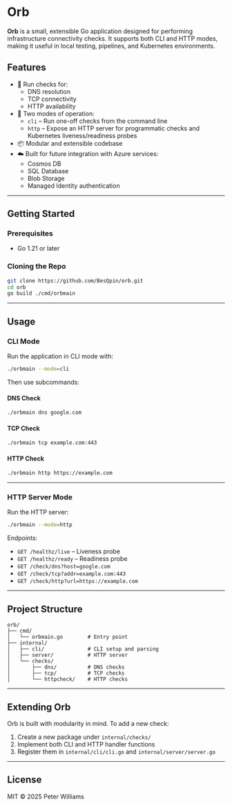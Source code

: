 # Orb

**Orb** is a small, extensible Go application designed for performing infrastructure connectivity checks. It supports both CLI and HTTP modes, making it useful in local testing, pipelines, and Kubernetes environments.

## Features

- 🔌 Run checks for:
  - DNS resolution
  - TCP connectivity
  - HTTP availability
- 🧪 Two modes of operation:
  - `cli` – Run one-off checks from the command line
  - `http` – Expose an HTTP server for programmatic checks and Kubernetes liveness/readiness probes
- 📦 Modular and extensible codebase
- ☁️ Built for future integration with Azure services:
  - Cosmos DB
  - SQL Database
  - Blob Storage
  - Managed Identity authentication

---

## Getting Started

### Prerequisites

- Go 1.21 or later

### Cloning the Repo

```bash
git clone https://github.com/BesQpin/orb.git
cd orb
go build ./cmd/orbmain
```

---

## Usage

### CLI Mode

Run the application in CLI mode with:

```bash
./orbmain --mode=cli
```

Then use subcommands:

#### DNS Check

```bash
./orbmain dns google.com
```

#### TCP Check

```bash
./orbmain tcp example.com:443
```

#### HTTP Check

```bash
./orbmain http https://example.com
```

---

### HTTP Server Mode

Run the HTTP server:

```bash
./orbmain --mode=http
```

Endpoints:

- `GET /healthz/live` – Liveness probe
- `GET /healthz/ready` – Readiness probe
- `GET /check/dns?host=google.com`
- `GET /check/tcp?addr=example.com:443`
- `GET /check/http?url=https://example.com`

---

## Project Structure

```
orb/
├── cmd/
│   └── orbmain.go        # Entry point
├── internal/
│   ├── cli/              # CLI setup and parsing
│   ├── server/           # HTTP server
│   └── checks/
│       ├── dns/          # DNS checks
│       ├── tcp/          # TCP checks
│       └── httpcheck/    # HTTP checks
```

---

## Extending Orb

Orb is built with modularity in mind. To add a new check:

1. Create a new package under `internal/checks/`
2. Implement both CLI and HTTP handler functions
3. Register them in `internal/cli/cli.go` and `internal/server/server.go`

---

## License

MIT © 2025 Peter Williams
